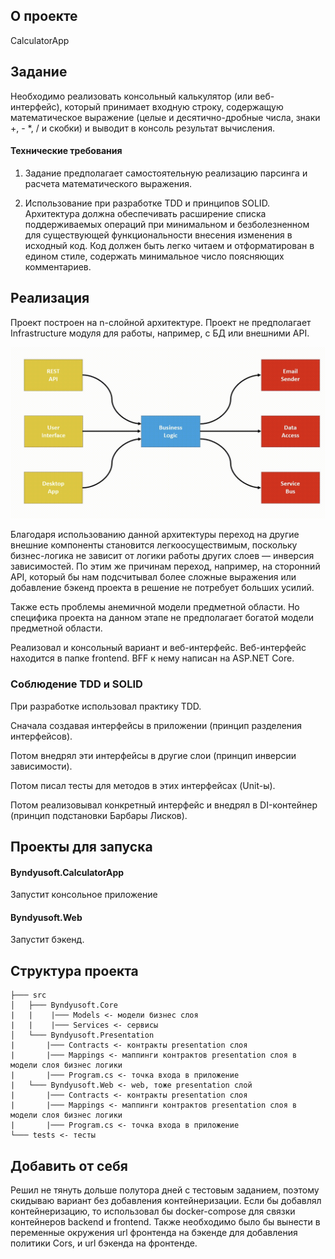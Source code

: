 ## О проекте
CalculatorApp

## Задание
Необходимо реализовать консольный калькулятор (или веб-интерфейс), который принимает входную строку, содержащую математическое выражение (целые и десятично-дробные числа, знаки +, - *, / и скобки) и выводит в консоль результат вычисления. 

#### Технические требования

1. Задание предполагает самостоятельную реализацию парсинга и расчета математического выражения.

2. Использование при разработке TDD и принципов SOLID. Архитектура должна обеспечивать расширение списка поддерживаемых операций при минимальном и безболезненном для существующей функциональности внесения изменения в исходный код. Код должен быть легко читаем и отформатирован в едином стиле, содержать минимальное число поясняющих комментариев.

## Реализация

Проект построен на n-слойной архитектуре. Проект не предполагает Infrastructure модуля для работы, например, с БД или внешними API.

![](images/n_layered_architecture.png)

Благодаря использованию данной архитектуры переход на другие внешние компоненты становится легкоосуществимым, поскольку бизнес-логика не зависит от логики работы других слоев — инверсия зависимостей. По этим же причинам переход, например, на сторонний API,  который бы нам подсчитывал более сложные выражения или добавление бэкенд проекта в решение не потребует больших усилий.

Также есть проблемы анемичной модели предметной области. Но специфика проекта на данном этапе не предполагает богатой модели предметной области.

Реализовал и консольный вариант и веб-интерфейс. Веб-интерфейс находится в папке frontend. BFF к нему написан на ASP.NET Core.

### Соблюдение TDD и SOLID

При разработке использовал практику TDD.

Сначала создавая интерфейсы в приложении (принцип разделения интерфейсов). 

Потом внедрял эти интерфейсы в другие слои (принцип инверсии зависимости). 

Потом писал тесты для методов в этих интерфейсах (Unit-ы).

Потом реализовывал конкретный интерфейс и внедрял в DI-контейнер (принцип подстановки Барбары Лисков).

## Проекты для запуска
#### Byndyusoft.CalculatorApp
Запустит консольное приложение

#### Byndyusoft.Web
Запустит бэкенд. 

## Структура проекта
```
├─── src
│   ├─── Byndyusoft.Core
|   |    |─── Models <- модели бизнес слоя
|   |    |─── Services <- сервисы
│   └─── Byndyusoft.Presentation
|       |─── Contracts <- контракты presentation слоя
|       |─── Mappings <- маппинги контрактов presentation слоя в модели слоя бизнес логики
|       |─── Program.cs <- точка входа в приложение
|   └─── Byndyusoft.Web <- web, тоже presentation слой
|       |─── Contracts <- контракты presentation слоя
|       |─── Mappings <- маппинги контрактов presentation слоя в модели слоя бизнес логики
|       |─── Program.cs <- точка входа в приложение
└─── tests <- тесты
```

## Добавить от себя

Решил не тянуть дольше полутора дней с тестовым заданием, поэтому скидываю вариант без добавления контейнеризации. Если бы добавлял контейнеризацию, то использовал бы docker-compose для связки контейнеров backend и frontend. Также необходимо было бы вынести в переменные окружения url фронтенда на бэкенде для добавления политики Cors, и url бэкенда на фронтенде.